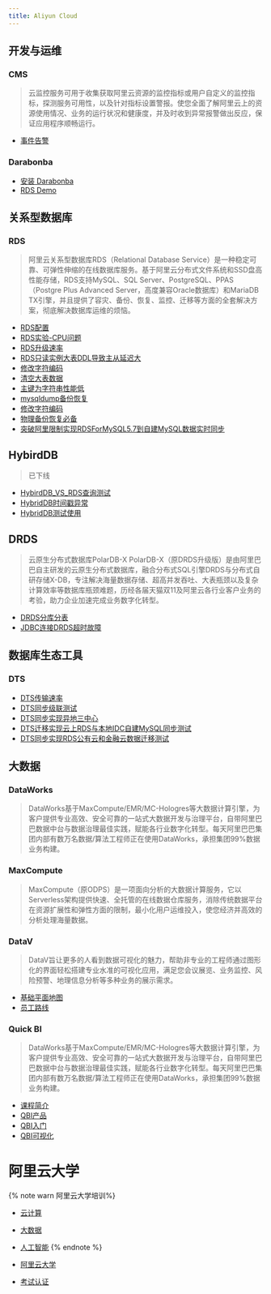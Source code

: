 ```yaml
---
title: Aliyun Cloud
---
```


## 开发与运维

### CMS

> 云监控服务可用于收集获取阿里云资源的监控指标或用户自定义的监控指标，探测服务可用性，以及针对指标设置警报。使您全面了解阿里云上的资源使用情况、业务的运行状况和健康度，并及时收到异常报警做出反应，保证应用程序顺畅运行。

- [事件告警](/cloud/aliyun/cms/custom_event.html)

### Darabonba

- [安装 Darabonba](/cloud/aliyun/dara/01-install-dara.html)
- [RDS Demo](/cloud/aliyun/dara/02-rds-demo.html)

## 关系型数据库

### RDS

> 阿里云关系型数据库RDS（Relational Database Service）是一种稳定可靠、可弹性伸缩的在线数据库服务。基于阿里云分布式文件系统和SSD盘高性能存储，RDS支持MySQL、SQL Server、PostgreSQL、PPAS（Postgre Plus Advanced Server，高度兼容Oracle数据库）和MariaDB TX引擎，并且提供了容灾、备份、恢复、监控、迁移等方面的全套解决方案，彻底解决数据库运维的烦恼。

- [RDS配置](/cloud/aliyun/rds/rds_introduce.html)
- [RDS实验-CPU问题](/cloud/aliyun/rds/rds_lab_01.html)
- [RDS升级速率](/cloud/aliyun/rds/RDS升级速率.html)
- [RDS只读实例大表DDL导致主从延迟大](/cloud/aliyun/rds/rds_for_mysql_5.6_relay.html)
- [修改字符编码](/cloud/aliyun/rds/rds_for_mysql_5.6_修改字符编码.html)
- [清空大表数据](/cloud/aliyun/rds/rds_for_mysql_5.6_清空大表数据.html)
- [主键为字符串性能低](/cloud/aliyun/rds/rds_for_mysql_5.7_主键为字符串性能低.html)
- [mysqldump备份恢复](/cloud/aliyun/rds/rds_for_mysql_5.7mysqldump备份恢复.html)
- [修改字符编码](/cloud/aliyun/rds/rds_for_mysql_5.7修改字符编码.html)
- [物理备份恢复必备](/cloud/aliyun/rds/rds_for_mysql_5.7物理备份恢复必备.html)
- [突破阿里限制实现RDSForMySQL5.7到自建MySQL数据实时同步](/cloud/aliyun/rds/突破阿里限制实现RDSForMySQL5.7到自建MySQL数据实时同步.html)

## HybirdDB

> 已下线

* [HybirdDB_VS_RDS查询测试](/cloud/aliyun/hybridDB/HybirdDB_VS_RDS查询测试.html)
* [HybridDB时间戳异常](/cloud/aliyun/hybridDB/HybridDB时间戳异常.html)
* [HybridDB测试使用](/cloud/aliyun/hybridDB/HybridDB测试使用.html)


## DRDS

> 云原生分布式数据库PolarDB-X PolarDB-X（原DRDS升级版）是由阿里巴巴自主研发的云原生分布式数据库，融合分布式SQL引擎DRDS与分布式自研存储X-DB，专注解决海量数据存储、超高并发吞吐、大表瓶颈以及复杂计算效率等数据库瓶颈难题，历经各届天猫双11及阿里云各行业客户业务的考验，助力企业加速完成业务数字化转型。

- [DRDS分库分表](/cloud/aliyun/drds/DRDS使用记录.html)
- [JDBC连接DRDS超时故障](/cloud/aliyun/drds/JDBC连接DRDS超时故障.html)

## 数据库生态工具

### DTS

- [DTS传输速率](/cloud/aliyun/dts/DTS传输速率.html)
- [DTS同步级联测试](/cloud/aliyun/dts/DTS同步级联测试.html)
- [DTS同步实现异地三中心](/cloud/aliyun/dts/DTS同步实现异地三中心.html)
- [DTS迁移实现云上RDS与本地IDC自建MySQL同步测试](/cloud/aliyun/dts/sync/test01.html)
- [DTS同步实现RDS公有云和金融云数据迁移测试](/cloud/aliyun/dts/migr/test02.html)

## 大数据

### DataWorks

> DataWorks基于MaxCompute/EMR/MC-Hologres等大数据计算引擎，为客户提供专业高效、安全可靠的一站式大数据开发与治理平台，自带阿里巴巴数据中台与数据治理最佳实践，赋能各行业数字化转型。每天阿里巴巴集团内部有数万名数据/算法工程师正在使用DataWorks，承担集团99%数据业务构建。

### MaxCompute

> MaxCompute（原ODPS）是一项面向分析的大数据计算服务，它以Serverless架构提供快速、全托管的在线数据仓库服务，消除传统数据平台在资源扩展性和弹性方面的限制，最小化用户运维投入，使您经济并高效的分析处理海量数据。

### DataV

> DataV旨让更多的人看到数据可视化的魅力，帮助非专业的工程师通过图形化的界面轻松搭建专业水准的可视化应用，满足您会议展览、业务监控、风险预警、地理信息分析等多种业务的展示需求。

- [基础平面地图](/cloud/aliyun/bigdata/datav/01_基础平面地图.html)
- [员工路线](/cloud/aliyun/bigdata/datav/02_员工路线.html)

### Quick BI

> DataWorks基于MaxCompute/EMR/MC-Hologres等大数据计算引擎，为客户提供专业高效、安全可靠的一站式大数据开发与治理平台，自带阿里巴巴数据中台与数据治理最佳实践，赋能各行业数字化转型。每天阿里巴巴集团内部有数万名数据/算法工程师正在使用DataWorks，承担集团99%数据业务构建。

- [课程简介](/cloud/aliyun/bigdata/qbi/a00_introduce.html)
- [QBI产品](/cloud/aliyun/bigdata/qbi/a01_qbi_product.html)
- [QBI入门](/cloud/aliyun/bigdata/qbi/a02_quickstart.html)
- [QBI可视化](/cloud/aliyun/bigdata/qbi/a03_quickdashboard.html)

# 阿里云大学

{% note warn 阿里云大学培训%}

- [云计算](https://edu.aliyun.com/course/explore/cloud?spm=5176.13345299.1392555.1.5437f153HQhHVm)
- [大数据](https://edu.aliyun.com/course/explore/bigdata?spm=5176.13345299.1392555.15.5437f153HQhHVm)
- [人工智能](https://edu.aliyun.com/course/explore/ai?spm=5176.13345299.1392555.26.5437f153HQhHVm) {% endnote %}

- [阿里云大学](https://edu.aliyun.com/)

- [考试认证](https://edu.aliyun.com/certification?spm=5176.11999222.1149155.2)
